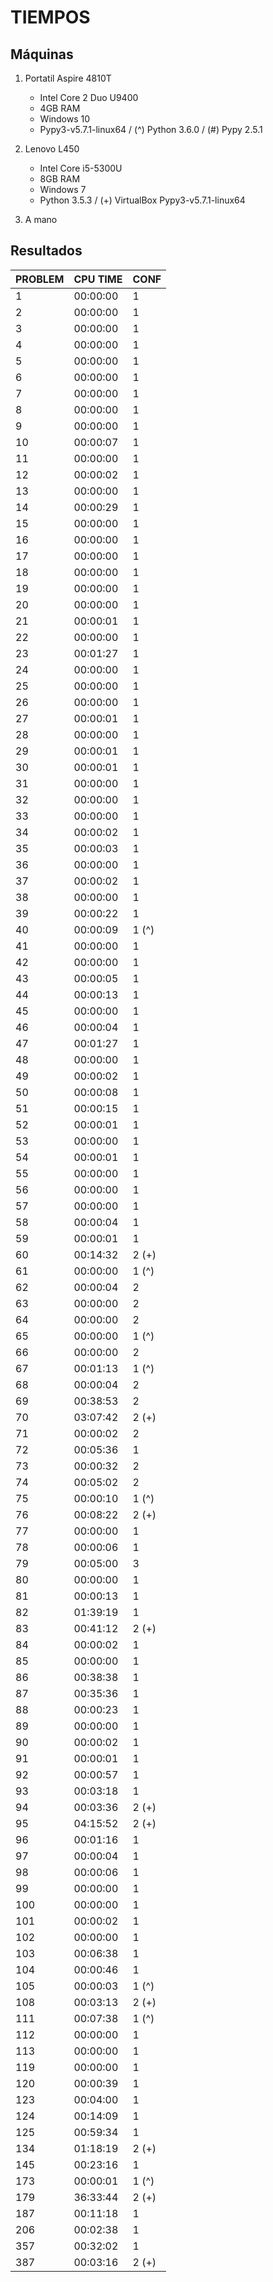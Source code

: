 # TIEMPOS

## Máquinas

 1. Portatil Aspire 4810T

    * Intel Core 2 Duo U9400
    * 4GB RAM
    * Windows 10
    * Pypy3-v5.7.1-linux64 / (^) Python 3.6.0 / (#) Pypy 2.5.1

 2. Lenovo L450

    * Intel Core i5-5300U
    * 8GB RAM
    * Windows 7
    * Python 3.5.3 / (+) VirtualBox Pypy3-v5.7.1-linux64

 3. A mano

## Resultados

| PROBLEM | CPU TIME | CONF  |
| ------- | -------- | ----- |
| 1       | 00:00:00 | 1     |
| 2       | 00:00:00 | 1     |
| 3       | 00:00:00 | 1     |
| 4       | 00:00:00 | 1     |
| 5       | 00:00:00 | 1     |
| 6       | 00:00:00 | 1     |
| 7       | 00:00:00 | 1     |
| 8       | 00:00:00 | 1     |
| 9       | 00:00:00 | 1     |
| 10      | 00:00:07 | 1     |
| 11      | 00:00:00 | 1     |
| 12      | 00:00:02 | 1     |
| 13      | 00:00:00 | 1     |
| 14      | 00:00:29 | 1     |
| 15      | 00:00:00 | 1     |
| 16      | 00:00:00 | 1     |
| 17      | 00:00:00 | 1     |
| 18      | 00:00:00 | 1     |
| 19      | 00:00:00 | 1     |
| 20      | 00:00:00 | 1     |
| 21      | 00:00:01 | 1     |
| 22      | 00:00:00 | 1     |
| 23      | 00:01:27 | 1     |
| 24      | 00:00:00 | 1     |
| 25      | 00:00:00 | 1     |
| 26      | 00:00:00 | 1     |
| 27      | 00:00:01 | 1     |
| 28      | 00:00:00 | 1     |
| 29      | 00:00:01 | 1     |
| 30      | 00:00:01 | 1     |
| 31      | 00:00:00 | 1     |
| 32      | 00:00:00 | 1     |
| 33      | 00:00:00 | 1     |
| 34      | 00:00:02 | 1     |
| 35      | 00:00:03 | 1     |
| 36      | 00:00:00 | 1     |
| 37      | 00:00:02 | 1     |
| 38      | 00:00:00 | 1     |
| 39      | 00:00:22 | 1     |
| 40      | 00:00:09 | 1 (^) |
| 41      | 00:00:00 | 1     |
| 42      | 00:00:00 | 1     |
| 43      | 00:00:05 | 1     |
| 44      | 00:00:13 | 1     |
| 45      | 00:00:00 | 1     |
| 46      | 00:00:04 | 1     |
| 47      | 00:01:27 | 1     |
| 48      | 00:00:00 | 1     |
| 49      | 00:00:02 | 1     |
| 50      | 00:00:08 | 1     |
| 51      | 00:00:15 | 1     |
| 52      | 00:00:01 | 1     |
| 53      | 00:00:00 | 1     |
| 54      | 00:00:01 | 1     |
| 55      | 00:00:00 | 1     |
| 56      | 00:00:00 | 1     |
| 57      | 00:00:00 | 1     |
| 58      | 00:00:04 | 1     |
| 59      | 00:00:01 | 1     |
| 60      | 00:14:32 | 2 (+) |
| 61      | 00:00:00 | 1 (^) |
| 62      | 00:00:04 | 2     |
| 63      | 00:00:00 | 2     |
| 64      | 00:00:00 | 2     |
| 65      | 00:00:00 | 1 (^) |
| 66      | 00:00:00 | 2     |
| 67      | 00:01:13 | 1 (^) |
| 68      | 00:00:04 | 2     |
| 69      | 00:38:53 | 2     |
| 70      | 03:07:42 | 2 (+) |
| 71      | 00:00:02 | 2     |
| 72      | 00:05:36 | 1     |
| 73      | 00:00:32 | 2     |
| 74      | 00:05:02 | 2     |
| 75      | 00:00:10 | 1 (^) |
| 76      | 00:08:22 | 2 (+) |
| 77      | 00:00:00 | 1     |
| 78      | 00:00:06 | 1     |
| 79      | 00:05:00 | 3     |
| 80      | 00:00:00 | 1     |
| 81      | 00:00:13 | 1     |
| 82      | 01:39:19 | 1     |
| 83      | 00:41:12 | 2 (+) |
| 84      | 00:00:02 | 1     |
| 85      | 00:00:00 | 1     |
| 86      | 00:38:38 | 1     |
| 87      | 00:35:36 | 1     |
| 88      | 00:00:23 | 1     |
| 89      | 00:00:00 | 1     |
| 90      | 00:00:02 | 1     |
| 91      | 00:00:01 | 1     |
| 92      | 00:00:57 | 1     |
| 93      | 00:03:18 | 1     |
| 94      | 00:03:36 | 2 (+) |
| 95      | 04:15:52 | 2 (+) |
| 96      | 00:01:16 | 1     |
| 97      | 00:00:04 | 1     |
| 98      | 00:00:06 | 1     |
| 99      | 00:00:00 | 1     |
| 100     | 00:00:00 | 1     |
| 101     | 00:00:02 | 1     |
| 102     | 00:00:00 | 1     |
| 103     | 00:06:38 | 1     |
| 104     | 00:00:46 | 1     |
| 105     | 00:00:03 | 1 (^) |
| 108     | 00:03:13 | 2 (+) |
| 111     | 00:07:38 | 1 (^) |
| 112     | 00:00:00 | 1     |
| 113     | 00:00:00 | 1     |
| 119     | 00:00:00 | 1     |
| 120     | 00:00:39 | 1     |
| 123     | 00:04:00 | 1     |
| 124     | 00:14:09 | 1     |
| 125     | 00:59:34 | 1     |
| 134     | 01:18:19 | 2 (+) |
| 145     | 00:23:16 | 1     |
| 173     | 00:00:01 | 1 (^) |
| 179     | 36:33:44 | 2 (+) |
| 187     | 00:11:18 | 1     |
| 206     | 00:02:38 | 1     |
| 357     | 00:32:02 | 1     |
| 387     | 00:03:16 | 2 (+) |

